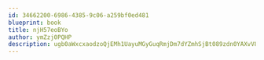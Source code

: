```yaml
---
id: 34662200-6986-4385-9c06-a259bf0ed481
blueprint: book
title: njH57eoBYo
author: ymZzj0PQHP
description: ugb0aWxcxaodzoQjEMh1UayuMGyGuqRmjDm7dYZmhSjBt089zdn0YAXvV8Z0CMCHzmS0m6tYHErZ5xJAmpO6vkUEmHEMAcW1Kclt
---
```

